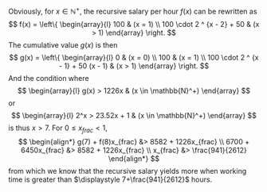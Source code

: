 Obviously, for $x \in \mathbb{N}^+$, the recursive salary per hour $f(x)$ can be rewritten as
$$
f(x) =
\left\{
\begin{array}{l}
100 & (x = 1) \\
100 \cdot 2 ^ {x - 2} + 50 & (x > 1)
\end{array}
\right.
$$
The cumulative value $g(x)$ is then
$$
g(x) =
\left\{
\begin{array}{l}
0 & (x = 0) \\
100 & (x = 1) \\
100 \cdot 2 ^ {x - 1} + 50 (x - 1) & (x > 1)
\end{array}
\right.
$$
And the condition where
$$
\begin{array}{l}
g(x) > 1226x & (x \in \mathbb{N}^+)
\end{array}
$$
or
$$
\begin{array}{l}
2^x > 23.52x + 1 & (x \in \mathbb{N}^+)
\end{array}
$$
is thus $x>7$. For $0 \leq x_{frac} < 1$,
$$
\begin{align*}
g(7) + f(8)x_{frac} &> 8582 + 1226x_{frac} \\
6700 + 6450x_{frac} &> 8582 + 1226x_{frac} \\
x_{frac} &> \frac{941}{2612}
\end{align*}
$$
from which we know that the recursive salary yields more when working time is greater than $\displaystyle 7+\frac{941}{2612}$ hours.